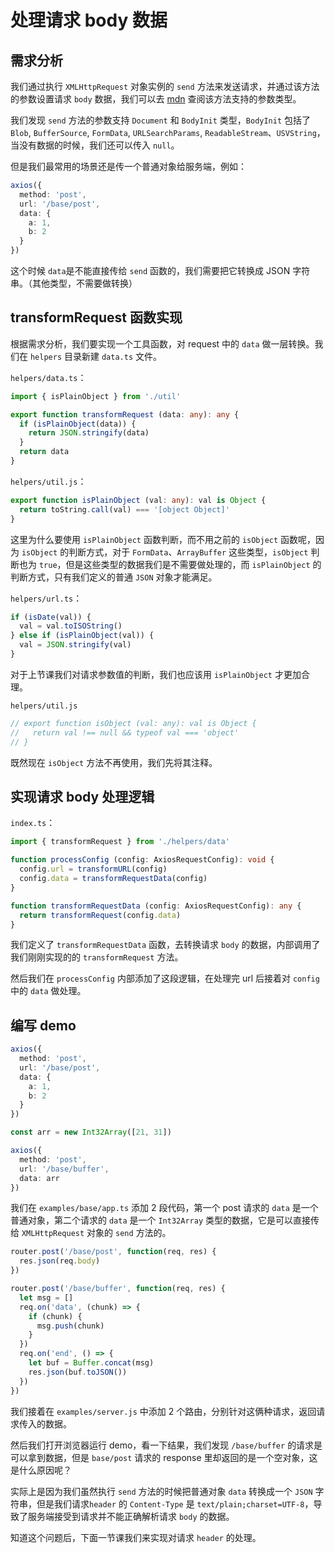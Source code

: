# 处理请求 body 数据

## 需求分析

我们通过执行 `XMLHttpRequest` 对象实例的 `send` 方法来发送请求，并通过该方法的参数设置请求 `body` 数据，我们可以去 [mdn](https://developer.mozilla.org/en-US/docs/Web/API/XMLHttpRequest/send) 查阅该方法支持的参数类型。

我们发现 `send` 方法的参数支持 `Document` 和 `BodyInit` 类型，`BodyInit` 包括了 `Blob`, `BufferSource`, `FormData`, `URLSearchParams`, `ReadableStream`、`USVString`，当没有数据的时候，我们还可以传入 `null`。

但是我们最常用的场景还是传一个普通对象给服务端，例如：

```typescript
axios({
  method: 'post',
  url: '/base/post',
  data: { 
    a: 1,
    b: 2 
  }
})
```

这个时候 `data`是不能直接传给 `send` 函数的，我们需要把它转换成 JSON 字符串。（其他类型，不需要做转换）

## transformRequest 函数实现

根据需求分析，我们要实现一个工具函数，对 request 中的 `data` 做一层转换。我们在 `helpers` 目录新建 `data.ts` 文件。

`helpers/data.ts`：

```typescript
import { isPlainObject } from './util'

export function transformRequest (data: any): any {
  if (isPlainObject(data)) {
    return JSON.stringify(data)
  }
  return data
}
```

`helpers/util.js`：

```typescript
export function isPlainObject (val: any): val is Object {
  return toString.call(val) === '[object Object]'
}
```

这里为什么要使用 `isPlainObject` 函数判断，而不用之前的 `isObject` 函数呢，因为 `isObject` 的判断方式，对于 `FormData`、`ArrayBuffer` 这些类型，`isObject` 判断也为 `true`，但是这些类型的数据我们是不需要做处理的，而 `isPlainObject` 的判断方式，只有我们定义的普通 `JSON` 对象才能满足。

`helpers/url.ts`：

```typescript
if (isDate(val)) {
  val = val.toISOString()
} else if (isPlainObject(val)) {
  val = JSON.stringify(val)
}
```

对于上节课我们对请求参数值的判断，我们也应该用 `isPlainObject` 才更加合理。

`helpers/util.js`

```typescript
// export function isObject (val: any): val is Object {
//   return val !== null && typeof val === 'object'
// }
```

既然现在 `isObject` 方法不再使用，我们先将其注释。

## 实现请求 body 处理逻辑

`index.ts`：

```typescript
import { transformRequest } from './helpers/data'

function processConfig (config: AxiosRequestConfig): void {
  config.url = transformURL(config)
  config.data = transformRequestData(config)
}

function transformRequestData (config: AxiosRequestConfig): any {
  return transformRequest(config.data)
}
```

我们定义了 `transformRequestData` 函数，去转换请求 `body` 的数据，内部调用了我们刚刚实现的的 `transformRequest` 方法。

然后我们在 `processConfig` 内部添加了这段逻辑，在处理完 url 后接着对 `config` 中的 `data` 做处理。

## 编写 demo

```typescript
axios({
  method: 'post',
  url: '/base/post',
  data: {
    a: 1,
    b: 2
  }
})

const arr = new Int32Array([21, 31])

axios({
  method: 'post',
  url: '/base/buffer',
  data: arr
})
```

我们在 `examples/base/app.ts` 添加 2 段代码，第一个 post 请求的 `data` 是一个普通对象，第二个请求的 `data` 是一个 `Int32Array` 类型的数据，它是可以直接传给 `XMLHttpRequest` 对象的 `send` 方法的。

```javascript
router.post('/base/post', function(req, res) {
  res.json(req.body)
})

router.post('/base/buffer', function(req, res) {
  let msg = []
  req.on('data', (chunk) => {
    if (chunk) {
      msg.push(chunk)
    }
  })
  req.on('end', () => {
    let buf = Buffer.concat(msg)
    res.json(buf.toJSON())
  })
})
```

我们接着在 `examples/server.js` 中添加 2 个路由，分别针对这俩种请求，返回请求传入的数据。

然后我们打开浏览器运行 demo，看一下结果，我们发现 `/base/buffer` 的请求是可以拿到数据，但是 `base/post` 请求的 response 里却返回的是一个空对象，这是什么原因呢？

实际上是因为我们虽然执行 `send` 方法的时候把普通对象 `data` 转换成一个 `JSON` 字符串，但是我们请求`header` 的 `Content-Type` 是 `text/plain;charset=UTF-8`，导致了服务端接受到请求并不能正确解析请求 `body` 的数据。

知道这个问题后，下面一节课我们来实现对请求 `header` 的处理。


